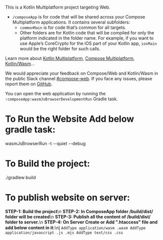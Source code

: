 This is a Kotlin Multiplatform project targeting Web.

* `/composeApp` is for code that will be shared across your Compose Multiplatform applications.
  It contains several subfolders:
    - `commonMain` is for code that’s common for all targets.
    - Other folders are for Kotlin code that will be compiled for only the platform indicated in the
      folder name.
      For example, if you want to use Apple’s CoreCrypto for the iOS part of your Kotlin app,
      `iosMain` would be the right folder for such calls.

Learn more
about [Kotlin Multiplatform](https://www.jetbrains.com/help/kotlin-multiplatform-dev/get-started.html),
[Compose Multiplatform](https://github.com/JetBrains/compose-multiplatform/#compose-multiplatform),
[Kotlin/Wasm](https://kotl.in/wasm/)…

We would appreciate your feedback on Compose/Web and Kotlin/Wasm in the public Slack
channel [#compose-web](https://slack-chats.kotlinlang.org/c/compose-web).
If you face any issues, please report them
on [GitHub](https://github.com/JetBrains/compose-multiplatform/issues).

You can open the web application by running the `:composeApp:wasmJsBrowserDevelopmentRun` Gradle
task.

# To Run the Website Add below gradle task:
wasmJsBrowserRun -t --quiet --debug

# To Build the project:
./gradlew build


# To publish website on server:
**STEP-1: Build the project**\n
**STEP-2: In ComposeApp folder /build/dist/ folder will be created**\n
**STEP-3: Publish all the content of /build/dist/ folder to server.**\n
**STEP-4: On Server Create or Add ".htaccess" file and add below content in it:**\nl̥
    `AddType application/wasm .wasm
     AddType application/javascript .js .mjs
     AddType text/css .css`

